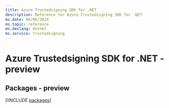 ```yaml
---
title: Azure Trustedsigning SDK for .NET
description: Reference for Azure Trustedsigning SDK for .NET
ms.date: 06/06/2024
ms.topic: reference
ms.devlang: dotnet
ms.service: trustedsigning
---
```

# Azure Trustedsigning SDK for .NET - preview
## Packages - preview
[!INCLUDE [packages](trustedsigning-index.md)]